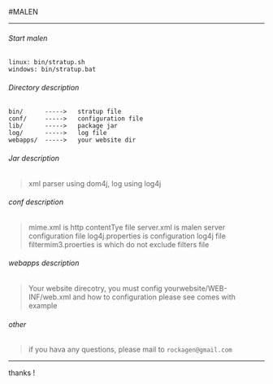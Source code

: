 #MALEN
* * *

###### Start malen
    linux: bin/stratup.sh
    windows: bin/stratup.bat

###### Directory description
    bin/      ----->   stratup file
    conf/     ----->   configuration file
    lib/      ----->   package jar
    log/      ----->   log file
    webapps/  ----->   your website dir

###### Jar description
>xml parser using dom4j, log using log4j

###### conf description
>mime.xml  is http contentTye file
>server.xml is malen server configuration file
> log4j.properties is configuration log4j file
>filtermim3.proerties is which do not exclude filters file

###### webapps description
>Your website direcotry, you must config yourwebsite/WEB-INF/web.xml
>and how to configuration please see comes with example

###### other
>if you hava any questions, please mail to `rockagen@gmail.com`


- - -
 thanks !
